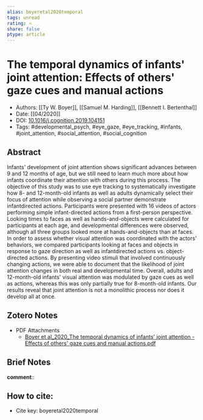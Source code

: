 ```yaml
---
alias: boyeretal2020temporal
tags: unread
rating: ⭐
share: false
ptype: article
---
```


# The temporal dynamics of infants' joint attention: Effects of others' gaze cues and manual actions

* Authors: [[Ty W. Boyer]], [[Samuel M. Harding]], [[Bennett I. Bertenthal]]
* Date: [[04/2020]]
* DOI: [10.1016/j.cognition.2019.104151](https://doi.org/10.1016/j.cognition.2019.104151)
* Tags: #developmental_psych, #eye_gaze, #eye_tracking, #infants, #joint_attention, #social_attention, #social_cognition

## Abstract

Infants' development of joint attention shows significant advances between 9 and 12 months of age, but we still need to learn much more about how infants coordinate their attention with others during this process. The objective of this study was to use eye tracking to systematically investigate how 8- and 12-month-old infants as well as adults dynamically select their focus of attention while observing a social partner demonstrate infantdirected actions. Participants were presented with 16 videos of actors performing simple infant-directed actions from a first-person perspective. Looking times to faces as well as hands-and-objects were calculated for participants at each age, and developmental differences were observed, although all three groups looked more at hands-and-objects than at faces. In order to assess whether visual attention was coordinated with the actors' behaviors, we compared participants looking at faces and objects in response to gaze direction as well as infantdirected actions vs. object-directed actions. By presenting video stimuli that involved continuously changing actions, we were able to document that the likelihood of joint attention changes in both real and developmental time. Overall, adults and 12-month-old infants' visual attention was modulated by gaze cues as well as actions, whereas this was only partially true for 8-month-old infants. Our results reveal that joint attention is not a monolithic process nor does it develop all at once.


## Zotero Notes
* PDF Attachments
	- [Boyer et al_2020_The temporal dynamics of infants' joint attention - Effects of others' gaze cues and manual actions.pdf](zotero://open-pdf/library/items/9LAIPHTS)

## Brief Notes
**comment**:: 

## How to cite:
* Cite key: boyeretal2020temporal
